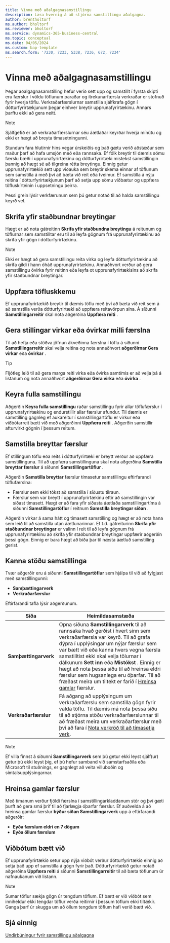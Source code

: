 ```yaml
---
title: Vinna með aðalgagnasamstillingu
description: Læra hvernig á að stjórna samstillingu aðalgagna.
author: brentholtorf
ms.author: bholtorf
ms.reviewer: bholtorf
ms.service: dynamics-365-business-central
ms.topic: conceptual
ms.date: 04/05/2024
ms.custom: bap-template
ms.search.form: '7230, 7233, 5338, 7236, 672, 7234'
---
```

# Vinna með aðalgagnasamstillingu

Þegar aðalgagnasamstilling hefur verið sett upp og samstillt í fyrsta skipti eru færslur í völdu töflunum paraðar og ítrekunarfærsla verkraðar er stofnuð fyrir hverja töflu. Verkraðarfærslurnar samstilla sjálfkrafa gögn í dótturfyrirtækjunum þegar einhver breytir upprunafyrirtækinu. Annars þarftu ekki að gera neitt.

> [!NOTE]
> Sjálfgefið er að verkraðarfærslurnar séu áætlaðar keyrðar hverja mínútu og ekki er hægt að breyta tímasetningunni.

Stundum fara hlutirnir hins vegar úrskeiðis og það gætu verið aðstæður sem maður þarf að hafa umsjón með eða rannsaka. Ef fólk breytir til dæmis sömu færslu bæði í upprunafyrirtækinu og dótturfyrirtæki mistekst samstillingin þannig að hægt sé að tilgreina rétta breytingu. Einnig getur upprunafyrirtækið sett upp viðauka sem breytir skema einnar af töflunum sem samstilla á með því að bæta við reit eða tveimur. Ef samstilla á nýju reitina í dótturfyrirtækjunum þarf að setja upp sömu viðbætur og uppfæra töfluskírteinin í uppsetningu þeirra.

Þessi grein lýsir verkfærunum sem þú getur notað til að halda samstillingu keyrð vel.

## Skrifa yfir staðbundnar breytingar

Hægt er að nota gátreitinn **Skrifa yfir staðbundna breytingu** á reitunum og töflurnar sem samstilltar eru til að leyfa gögnum frá upprunafyrirtækinu að skrifa yfir gögn í dótturfyrirtækinu.

> [!NOTE]
> Ekki er hægt að gera samstillingu reita virka og leyfa dótturfyrirtækinu að skrifa gildi í hann óháð upprunafyrirtækinu. Annaðhvort verður að gera samstillingu óvirka fyrir reitinn eða leyfa ot upprunafyrirtækisins að skrifa yfir staðbundnar breytingar.

## Uppfæra töfluskkemu

Ef upprunafyrirtækið breytir til dæmis töflu með því að bæta við reit sem á að samstilla verða dótturfyrirtæki að uppfæra reitavörpun sína. Á síðunni **Samstillingarreitir** skal nota aðgerðina **Uppfæra reiti** .

## Gera stillingar virkar eða óvirkar milli færslna

Til að hefja eða stöðva jöfnun ákveðinna færslna í töflu á síðunni **Samstillingarreitir** skal velja reitina og nota annaðhvort **aðgerðirnar Gera virkar** eða **óvirkar** .

> [!TIP]
> Fljótleg leið til að gera marga reiti virka eða óvirka samtímis er að velja þá á listanum og nota annaðhvort **aðgerðirnar Gera virka** eða **óvirka** .

## Keyra fulla samstillingu

Aðgerðin **Keyra fulla samstillingu** raðar samstillingu fyrir allar töflufærslur í upprunafyrirtækinu og endurstillir allar færslur afundur. Til dæmis er samstilling gagnleg ef aukareitur í samstillingartöflu er virkur eða viðbótarreit bætt við með aðgerðinni **Uppfæra reiti** . Aðgerðin samstillir afturvirkt gögnin í þessum reitum.

## Samstilla breyttar færslur

Ef stillingum töflu eða reits í dótturfyrirtæki er breytt verður að uppfæra samstillinguna. Til að uppfæra samstillinguna skal nota aðgerðina **Samstilla breyttar færslur** á síðunni **Samstillingartöflur** .

Aðgerðin **Samstilla breyttar** færslur tímasetur samstillingu eftirfarandi töflufærslna:

* Færslur sem ekki tókst að samstilla í síðustu tilraun.
* Færslur sem var breytt í upprunafyrirtækinu eftir að samstillingin var síðast tímasett. Hægt er að fara yfir síðasta áætlaða samstillingartíma á síðunni **Samstillingartöflur** í reitnum **Samstilla breytingar síðan** .

Aðgerðin virkar á sama hátt og tímasett samstilling og hægt er að nota hana sem leið til að samstilla utan áætlunarinnar. Ef t.d. gátreiturinn **Skrifa yfir staðbundnar breytingar** er valinn í reit til að leyfa gögnum frá upprunafyrirtækinu að skrifa yfir staðbundnar breytingar uppfærir aðgerðin þessi gögn. Einnig er bara hægt að bíða þar til næsta áætluð samstilling gerist.

## Kanna stöðu samstillinga

Tvær aðgerðir eru á síðunni **Samstillingartöflur** sem hjálpa til við að fylgjast með samstillingunni:

* **Samþættingarverk**
* **Verkraðarfærslur**

Eftirfarandi tafla lýsir aðgerðunum.

|Síða  |Heimildasamstæða  |
|---------|---------|
|**Samþættingarverk**     | Opna síðuna **Samstillingarverk** til að rannsaka hvað gerðist í hvert sinn sem verkraðarfærsla var keyrð. Til að grafa dýpra í upplýsingar um nýjar færslur sem var bætt við eða kanna hvers vegna færsla samstilltist ekki skal velja tölurnar í dálkunum **Sett inn** eða **Mistókst** . Einnig er hægt að nota þessa síðu til að hreinsa eldri færslur sem hugsanlega eru óþarfar. Til að fræðast meira um tiltekt er farið í [Hreinsa gamlar](#clean-up-old-entries) færslur.        |
|**Verkraðarfærslur**     | Fá aðgang að upplýsingum um verkraðarfærslu sem samstilla gögn fyrir valda töflu. Til dæmis má nota þessa síðu til að stjórna stöðu verkraðarfærslunnar til að fræðast meira um verkraðarfærslur með því að fara í [Nota verkröð til að tímasetja verk](admin-job-queues-schedule-tasks.md).     |

> [!NOTE]
> Ef villa finnst á síðunni **Samstillingarverk** sem þú getur ekki leyst sjálf(ur) getur þú ekki leyst þig, ef þú hefur samband við samstarfsaðila eða Microsoft til stuðnings, er gagnlegt að veita villuboðin og símtalsupplýsingarnar.

## Hreinsa gamlar færslur

Með tímanum verður fjöldi færslna í samstillingarkladdanum stór og því gæti þurft að gera smá þrif til að fjarlægja óþarfar færslur. Ef auðvelda á að hreinsa gamlar færslur **býður síðan Samstillingarverk** upp á eftirfarandi aðgerðir:

* **Eyða færslum eldri en 7 dögum**
* **Eyða öllum færslum**

## Viðbótum bætt við

Ef upprunafyrirtækið setur upp nýja viðbót verður dótturfyrirtækið einnig að setja það upp ef samstilla á gögn fyrir það. Dótturfyrirtækið getur notað aðgerðina **Uppfæra reiti** á síðunni **Samstillingarreitir** til að bæta töflunum úr nafnaukanum við listann.

> [!NOTE]
> Sumar töflur sækja gögn úr tengdum töflum. Ef bætt er við viðbót sem inniheldur ekki tengdar töflur verða reitirnir í þessum töflum ekki tiltækir. Ganga þarf úr skugga um að öllum tengdum töflum hafi verið bætt við.

<!--
## Recreate a deleted job queue entry

If the recurring job queue entry is deleted for a table, you can quickly recreate it. On the **Synchronization Tables** page, choose the **Use Default Synchronization Setup** action.
-->

## Sjá einnig

[Undirbúningur fyrir samstillingu aðalgagna](admin-set-up-data-sync.md)
